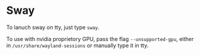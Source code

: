 # Sway

To lanuch sway on tty, just type `sway`.

To use with nvidia proprietory GPU, pass the flag `--unsupported-gpu`, either in `/usr/share/wayland-sessions` or manually type it in tty.

